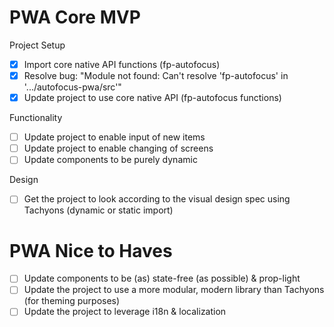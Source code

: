 # PWA Core MVP

Project Setup
- [x] Import core native API functions (fp-autofocus)
- [x] Resolve bug: "Module not found: Can't resolve 'fp-autofocus' in '.../autofocus-pwa/src'"
- [x] Update project to use core native API (fp-autofocus functions)

Functionality
- [ ] Update project to enable input of new items
- [ ] Update project to enable changing of screens
- [ ] Update components to be purely dynamic

Design
- [ ] Get the project to look according to the visual design spec using Tachyons (dynamic or static import)

# PWA Nice to Haves
- [ ] Update components to be (as) state-free (as possible) & prop-light
- [ ] Update the project to use a more modular, modern library than Tachyons (for theming purposes)
- [ ] Update the project to leverage i18n & localization